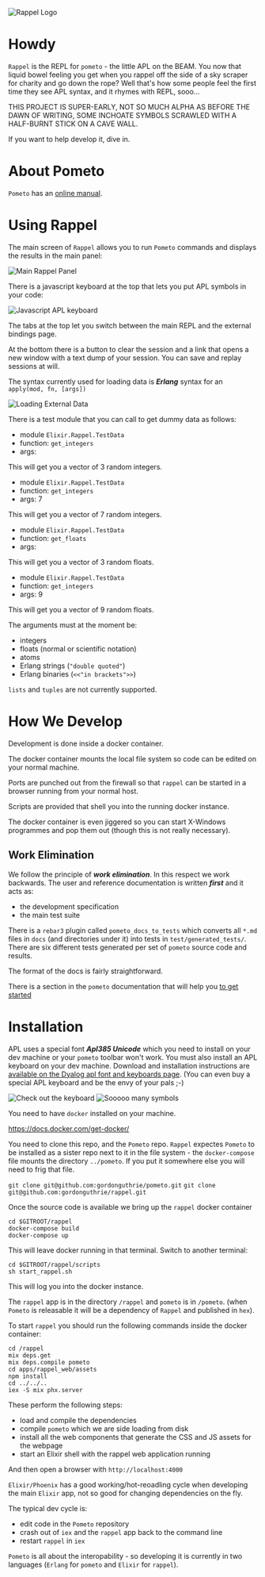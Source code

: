 ![Rappel Logo](apps/rappel_web/assets/static/images/rappel_logo.png)

# Howdy

`Rappel` is the REPL for `pometo` - the little APL on the BEAM. You now that liquid bowel feeling you get when you rappel off the side of a sky scraper for charity and go down the rope? Well that's how some people feel the first time they see APL syntax, and it rhymes with REPL, sooo...

THIS PROJECT IS SUPER-EARLY, NOT SO MUCH ALPHA AS BEFORE THE DAWN OF WRITING, SOME INCHOATE SYMBOLS SCRAWLED WITH A HALF-BURNT STICK ON A CAVE WALL.

If you want to help develop it, dive in.

# About Pometo

`Pometo` has an [online manual](https://gordonguthrie.github.io/pometo/).

# Using Rappel

The main screen of `Rappel` allows you to run `Pometo` commands and displays the results in the main panel:

![Main Rappel Panel](./docs/images/rappel_main_page.png)

There is a javascript keyboard at the top that lets you put APL symbols in your code:

![Javascript APL keyboard](./docs/images/apl_javascript_keyboard.png)

The tabs at the top let you switch between the main REPL and the external bindings page.

At the bottom there is a button to clear the session and a link that opens a new window with a text dump of your session. You can save and replay sessions at will.

The syntax currently used for loading data is ***Erlang*** syntax for an `apply(mod, fn, [args])`

![Loading External Data](./docs/images/rappel_load_data.png)

There is a test module that you can call to get dummy data as follows:

* module `Elixir.Rappel.TestData`
* function: `get_integers`
* args:

This will get you a vector of 3 random integers.

* module `Elixir.Rappel.TestData`
* function: `get_integers`
* args: 7

This will get you a vector of 7 random integers.

* module `Elixir.Rappel.TestData`
* function: `get_floats`
* args:

This will get you a vector of 3 random floats.

* module `Elixir.Rappel.TestData`
* function: `get_integers`
* args: 9

This will get you a vector of 9 random floats.

The arguments must at the moment be:

* integers
* floats (normal or scientific notation)
* atoms
* Erlang strings (`"double quoted"`)
* Erlang binaries (`<<"in brackets">>`)

`lists` and `tuples` are not currently supported.

# How We Develop

Development is done inside a docker container.

The docker container mounts the local file system so code can be edited on your normal machine.

Ports are punched out from the firewall so that `rappel` can be started in a browser running from your normal host.

Scripts are provided that shell you into the running docker instance.

The docker container is even jiggered so you can start X-Windows programmes and pop them out (though this is not really necessary).

## Work Elimination

We follow the principle of ***work elimination***. In this respect we work backwards. The user and reference documentation is written ***first*** and it acts as:

* the development specification
* the main test suite

There is a `rebar3` plugin called `pometo_docs_to_tests` which converts all `*.md` files in `docs` (and directories under it) into tests in `test/generated_tests/`. There are six different tests generated per set of `pometo` source code and results.

The format of the docs is fairly straightforward.

There is a section in the `pometo` documentation that will help you [to get started](https://gordonguthrie.github.io/pometo/for_contributors/getting_started_as_a_developer_of_the_pometo_runtime_and_language.html)

# Installation

APL uses a special font ***Apl385 Unicode*** which you need to install on your dev machine or your `pometo` toolbar won't work. You must also install an APL keyboard on your dev machine. Download and installation instructions are [available on the Dyalog apl font and keyboards page](https://www.dyalog.com/apl-font-keyboard.htm). (You can even buy a special APL keyboard and be the envy of your pals ;-)

![Check out the keyboard](./docs/images/apl_keyboard_I.jpg)
![Sooooo many symbols](./docs/images/apl_keyboard_II.jpg)

You need to have `docker` installed on your machine.

https://docs.docker.com/get-docker/

You need to clone this repo, and the `Pometo` repo. `Rappel` expectes `Pometo` to be installed as a sister repo next to it in the file system - the `docker-compose` file mounts the directory `../pometo`. If you put it somewhere else you will need to frig that file.

`git clone git@github.com:gordonguthrie/pometo.git`
`git clone git@github.com:gordonguthrie/rappel.git`

Once the source code is available we bring up the `rappel` docker container

```
cd $GITROOT/rappel
docker-compose build
docker-compose up
```

This will leave docker running in that terminal. Switch to another terminal:

```
cd $GITROOT/rappel/scripts
sh start_rappel.sh
```

This will log you into the docker instance.

The `rappel` app is in the directory `/rappel` and `pometo` is in `/pometo`. (when `Pometo` is releasable it will be a dependency of `Rappel` and published in `hex`).

To start `rappel` you should run the following commands inside the docker container:

```
cd /rappel
mix deps.get
mix deps.compile pometo
cd apps/rappel_web/assets
npm install
cd ../../..
iex -S mix phx.server
```

These perform the following steps:
* load and compile the dependencies
* compile `pometo` which we are side loading from disk
* install all the web components that generate the CSS and JS assets for the webpage
* start an Elixir shell with the rappel web application running

And then open a browser with `http://localhost:4000`

`Elixir/Phoenix` has a good working/hot-reoadling cycle when developing the main `Elixir` app, not so good for changing dependencies on the fly.

The typical dev cycle is:

* edit code in the `Pometo` repository
* crash out of `iex` and the `rappel` app back to the command line
* restart `rappel` in `iex`

`Pometo` is all about the interopability - so developing it is currently in two languages (`Erlang` for `pometo` and `Elixir` for `rappel`).
